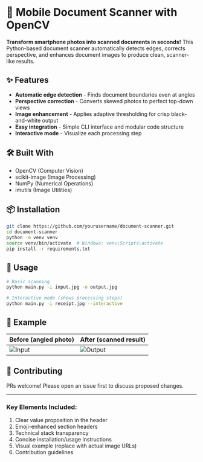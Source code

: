 # 📄 Mobile Document Scanner with OpenCV

**Transform smartphone photos into scanned documents in seconds!** This Python-based document scanner automatically detects edges, corrects perspective, and enhances document images to produce clean, scanner-like results.

## ✨ Features

- **Automatic edge detection** - Finds document boundaries even at angles
- **Perspective correction** - Converts skewed photos to perfect top-down views
- **Image enhancement** - Applies adaptive thresholding for crisp black-and-white output
- **Easy integration** - Simple CLI interface and modular code structure
- **Interactive mode** - Visualize each processing step

## 🛠️ Built With

- OpenCV (Computer Vision)
- scikit-image (Image Processing)
- NumPy (Numerical Operations)
- imutils (Image Utilities)

## 📦 Installation

```bash
git clone https://github.com/yourusername/document-scanner.git
cd document-scanner
python -m venv venv
source venv/bin/activate  # Windows: venv\Scripts\activate
pip install -r requirements.txt
```

## 🚀 Usage

```bash
# Basic scanning
python main.py -i input.jpg -o output.jpg

# Interactive mode (shows processing steps)
python main.py -i receipt.jpg --interactive
```

## 📸 Example

**Before** (angled photo) | **After** (scanned result)
---|---
![Input]("https://github.com/dhruvv1402/Document-Scanner-Python-OpenCV/blob/main/myfile.jpg") | ![Output]("https://github.com/dhruvv1402/Document-Scanner-Python-OpenCV/blob/main/myfile_scanned.jpg")

## 🤝 Contributing

PRs welcome! Please open an issue first to discuss proposed changes.

---

### Key Elements Included:
1. Clear value proposition in the header
2. Emoji-enhanced section headers
3. Technical stack transparency
4. Concise installation/usage instructions
5. Visual example (replace with actual image URLs)
6. Contribution guidelines
